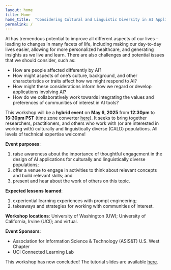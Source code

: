 ```yaml
---
layout: home
title: Home
home_title:  "Considering Cultural and Linguistic Diversity in AI Applications: A Hybrid Workshop"
permalink: /
---
```


AI has tremendous potential to improve all different aspects of our lives – leading to changes in many facets of life, including making our day-to-day lives easier, allowing for  more personalized healthcare, and generating insights as we live and learn. There are also challenges and potential issues that we should consider, such as:

* How are people affected differently by AI?
* How might aspects of one’s culture, background, and other characteristics or traits affect how we might respond to AI?
* How might these considerations inform how we regard or develop applications involving AI?
* How do we collaboratively work towards integrating the values and preferences of communities of interest in AI tools?

This workshop will be a **hybrid event** on **May 6, 2025** from **12:30pm** to **16:30pm PST** (time zone converter [here](https://www.timeanddate.com/worldclock/converter.html)). It seeks to bring together researchers, practitioners, and others who work with (or are interested in working with) culturally and linguistically diverse (CALD) populations. All levels of technical expertise welcome!


**Event purposes**: 
1. raise awareness about the importance of thoughtful engagement in the design of AI applications for culturally and linguistically diverse populations; 
2. offer a venue to engage in activities to think about relevant concepts and build relevant skills; and 
3. present and hear about the work of others on this topic.

**Expected lessons learned**: 
1. experiential learning experiences with prompt engineering;
2. takeaways and strategies for working with communities of interest.

**Workshop locations**: 
University of Washington (UW); University of California, Irvine (UCI); and virtual.

**Event Sponsors**: 
* Association for Information Science & Technology (ASIS&T) U.S. West Chapter
* UCI Connected Learning Lab

This workshop has now concluded! The tutorial slides are available [here](https://bit.ly/4d9OCfe).
